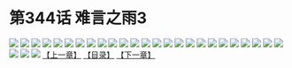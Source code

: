 # 第344话 难言之雨3
![](https://s2.baozimh.com/scomic/sanyanxiaotianlu-samanhua/0/343-sr1q/1.jpg)
![](https://s2.baozimh.com/scomic/sanyanxiaotianlu-samanhua/0/343-sr1q/2.jpg)
![](https://s2.baozimh.com/scomic/sanyanxiaotianlu-samanhua/0/343-sr1q/3.jpg)
![](https://s2.baozimh.com/scomic/sanyanxiaotianlu-samanhua/0/343-sr1q/4.jpg)
![](https://s2.baozimh.com/scomic/sanyanxiaotianlu-samanhua/0/343-sr1q/5.jpg)
![](https://s2.baozimh.com/scomic/sanyanxiaotianlu-samanhua/0/343-sr1q/6.jpg)
![](https://s2.baozimh.com/scomic/sanyanxiaotianlu-samanhua/0/343-sr1q/7.jpg)
![](https://s2.baozimh.com/scomic/sanyanxiaotianlu-samanhua/0/343-sr1q/8.jpg)
![](https://s2.baozimh.com/scomic/sanyanxiaotianlu-samanhua/0/343-sr1q/9.jpg)
![](https://s2.baozimh.com/scomic/sanyanxiaotianlu-samanhua/0/343-sr1q/10.jpg)
![](https://s2.baozimh.com/scomic/sanyanxiaotianlu-samanhua/0/343-sr1q/11.jpg)
![](https://s2.baozimh.com/scomic/sanyanxiaotianlu-samanhua/0/343-sr1q/12.jpg)
![](https://s2.baozimh.com/scomic/sanyanxiaotianlu-samanhua/0/343-sr1q/13.jpg)
![](https://s2.baozimh.com/scomic/sanyanxiaotianlu-samanhua/0/343-sr1q/14.jpg)
![](https://s2.baozimh.com/scomic/sanyanxiaotianlu-samanhua/0/343-sr1q/15.jpg)
![](https://s2.baozimh.com/scomic/sanyanxiaotianlu-samanhua/0/343-sr1q/16.jpg)
![](https://s2.baozimh.com/scomic/sanyanxiaotianlu-samanhua/0/343-sr1q/17.jpg)
![](https://s2.baozimh.com/scomic/sanyanxiaotianlu-samanhua/0/343-sr1q/18.jpg)
![](https://s2.baozimh.com/scomic/sanyanxiaotianlu-samanhua/0/343-sr1q/19.jpg)
![](https://s2.baozimh.com/scomic/sanyanxiaotianlu-samanhua/0/343-sr1q/20.jpg)
![](https://s2.baozimh.com/scomic/sanyanxiaotianlu-samanhua/0/343-sr1q/21.jpg)
![](https://s2.baozimh.com/scomic/sanyanxiaotianlu-samanhua/0/343-sr1q/22.jpg)
![](https://s2.baozimh.com/scomic/sanyanxiaotianlu-samanhua/0/343-sr1q/23.jpg)
![](https://s2.baozimh.com/scomic/sanyanxiaotianlu-samanhua/0/343-sr1q/24.jpg)
![](https://s2.baozimh.com/scomic/sanyanxiaotianlu-samanhua/0/343-sr1q/25.jpg)
![](https://s2.baozimh.com/scomic/sanyanxiaotianlu-samanhua/0/343-sr1q/26.jpg)
![](https://s2.baozimh.com/scomic/sanyanxiaotianlu-samanhua/0/343-sr1q/27.jpg)
![](https://s2.baozimh.com/scomic/sanyanxiaotianlu-samanhua/0/343-sr1q/28.jpg)
[【上一章】](./343.md)
[【目录】](./README.md)
[【下一章】](./345.md)
